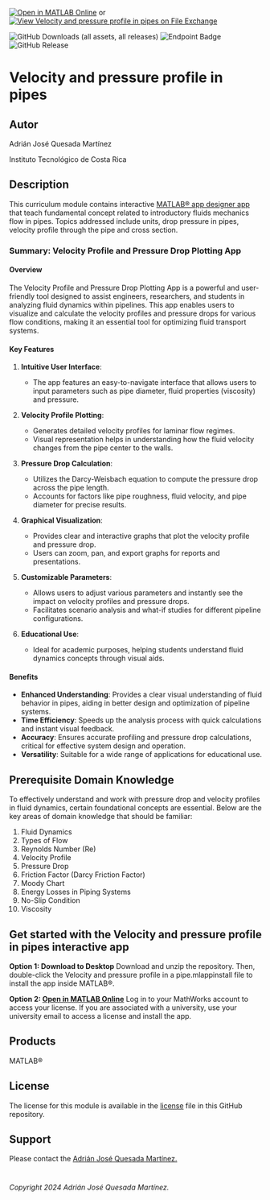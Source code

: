 [![Open in MATLAB Online](https://www.mathworks.com/images/responsive/global/open-in-matlab-online.svg)](https://matlab.mathworks.com/open/github/v1?repo=adriancrc/Velocity-and-pressure-profile-in-pipes) or [![View Velocity and pressure profile in pipes on File Exchange](https://www.mathworks.com/matlabcentral/images/matlab-file-exchange.svg)](https://la.mathworks.com/matlabcentral/fileexchange/171049-velocity-and-pressure-profile-in-pipes)

![GitHub Downloads (all assets, all releases)](https://img.shields.io/github/downloads/adriancrc/Velocity-and-pressure-profile-in-pipes/total) ![Endpoint Badge](https://img.shields.io/endpoint?url=https%3A%2F%2Fraw.githubusercontent.com%2Fadriancrc%2FVelocity-and-pressure-profile-in-pipes%2Fmain%2Freport%2Fbadge%2Ftested_with.json) ![GitHub Release](https://img.shields.io/github/v/release/adriancrc/Velocity-and-pressure-profile-in-pipes)




# Velocity and pressure profile in pipes

## Autor
Adrián José Quesada Martínez

Instituto Tecnológico de Costa Rica

## Description ##
This curriculum module contains interactive [MATLAB&reg; app designer app](https://la.mathworks.com/products/matlab/app-designer.html) that teach fundamental concept 
related to introductory fluids mechanics flow in pipes. Topics addressed include units, drop pressure in pipes, velocity profile through the pipe and cross section.

### Summary: Velocity Profile and Pressure Drop Plotting App

#### Overview

The Velocity Profile and Pressure Drop Plotting App is a powerful and user-friendly tool designed to assist engineers, researchers, and students in analyzing fluid dynamics within pipelines. This app enables users to visualize and calculate the velocity profiles and pressure drops for various flow conditions, making it an essential tool for optimizing fluid transport systems.

#### Key Features

1. **Intuitive User Interface**:
   - The app features an easy-to-navigate interface that allows users to input parameters such as pipe diameter, fluid properties (viscosity) and pressure.

3. **Velocity Profile Plotting**:
   - Generates detailed velocity profiles for laminar flow regimes.
   - Visual representation helps in understanding how the fluid velocity changes from the pipe center to the walls.

4. **Pressure Drop Calculation**:
   - Utilizes the Darcy-Weisbach equation to compute the pressure drop across the pipe length.
   - Accounts for factors like pipe roughness, fluid velocity, and pipe diameter for precise results.

5. **Graphical Visualization**:
   - Provides clear and interactive graphs that plot the velocity profile and pressure drop.
   - Users can zoom, pan, and export graphs for reports and presentations.

6. **Customizable Parameters**:
   - Allows users to adjust various parameters and instantly see the impact on velocity profiles and pressure drops.
   - Facilitates scenario analysis and what-if studies for different pipeline configurations.

7. **Educational Use**:
   - Ideal for academic purposes, helping students understand fluid dynamics concepts through visual aids.

#### Benefits

- **Enhanced Understanding**: Provides a clear visual understanding of fluid behavior in pipes, aiding in better design and optimization of pipeline systems.
- **Time Efficiency**: Speeds up the analysis process with quick calculations and instant visual feedback.
- **Accuracy**: Ensures accurate profiling and pressure drop calculations, critical for effective system design and operation.
- **Versatility**: Suitable for a wide range of applications for educational use.

## Prerequisite Domain Knowledge ##

To effectively understand and work with pressure drop and velocity profiles in fluid dynamics, certain foundational concepts are essential. Below are the key areas of domain knowledge that should be familiar:

1. Fluid Dynamics
2. Types of Flow
3. Reynolds Number (Re)
4. Velocity Profile
5. Pressure Drop
6. Friction Factor (Darcy Friction Factor)
7. Moody Chart
8. Energy Losses in Piping Systems
9. No-Slip Condition
10. Viscosity

## Get started with the Velocity and pressure profile in pipes interactive app ##

**Option 1: Download to Desktop** Download and unzip the repository. Then, double-click the Velocity and pressure profile in a pipe.mlappinstall file to install the app inside MATLAB&reg;. 

**Option 2: [Open in MATLAB Online](https://matlab.mathworks.com/open/github/v1?repo=adriancrc/Velocity-and-pressure-profile-in-pipes)** Log in to your MathWorks account to access your license. If you are associated with a university, use your university email to access a license and install the app. 

## Products ##
MATLAB&reg;

## License ##
The license for this module is available in the [license](LICENSE) file in this GitHub repository.

## Support ##
Please contact the <a href="mailto:adquesada@itcr.ac.cr">Adrián José Quesada Martínez.</a>

# #
_Copyright 2024 Adrián José Quesada Martínez._
